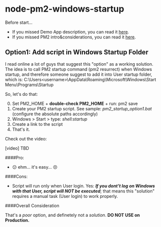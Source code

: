 # node-pm2-windows-startup

Before start...

+ If you missed Demo App description, you can read it [here](https://github.com/accantelliw/node-pm2-windows-guide/ "here").
+ If you missed PM2 intro&considerations, you can read it [here](https://github.com/accantelliw/node-pm2-windows-guide/ "here").

## Option1: Add script in Windows Startup Folder

I read online a lot of guys that suggest this "option" as a working solution.
The idea is to call PM2 startup command (pm2 resurrect) when Windows startup, and therefore someone suggest to add it into User startup folder, which is: 
C:\Users\<username>\AppData\Roaming\Microsoft\Windows\Start Menu\Programs\Startup 

So, let's do that:

0. Set PM2_HOME + **double-check PM2\_HOME** + run: pm2 save  
1. Create your PM2 startup script. See sample: _pm2\_startup\_option1.bat_ (configure the absolute paths accordingly)
2. Windows > Start > type: _shell:startup_
3. Create a link to the script
4. That's it.

Check out the video:

[video] TBD


####Pro:
+ :confused: ehm... it's easy... :persevere:


####Cons:
- Script will run only when User login. Yes: ***If you dont't log on Windows with that User, script will NOT be executed***; that means this "solution" requires a manual task (User login) to work properly.


####Overall Consideration

That's a _poor_ option, and definetely not a _solution_. **DO NOT USE on Production.**
